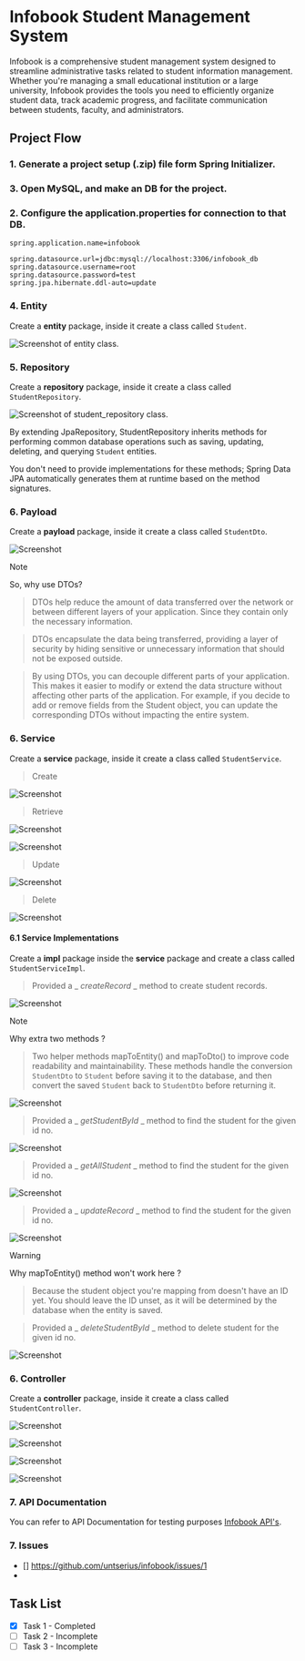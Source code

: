 # Infobook Student Management System

Infobook is a comprehensive student management system designed to streamline administrative tasks related to student information management. Whether you're managing a small educational institution or a large university, Infobook provides the tools you need to efficiently organize student data, track academic progress, and facilitate communication between students, faculty, and administrators.

## Project Flow

### 1. Generate a project setup (.zip) file form Spring Initializer.

### 3. Open MySQL, and make an DB for the project.

### 2. Configure the application.properties for connection to that DB.

```
spring.application.name=infobook

spring.datasource.url=jdbc:mysql://localhost:3306/infobook_db
spring.datasource.username=root
spring.datasource.password=test
spring.jpa.hibernate.ddl-auto=update
```

### 4. Entity

Create a **entity** package, inside it create a class called `Student`.

![Screenshot of entity class.](/infobook_backend/src/main/resources/static/images/entity.png)

### 5. Repository

Create a **repository** package, inside it create a class called `StudentRepository`.

![Screenshot of student_repository class.](/infobook_backend/src/main/resources/static/images/student_repository.png)

By extending JpaRepository, StudentRepository inherits methods for performing common database operations such as saving, updating, deleting, and querying `Student` entities.

You don't need to provide implementations for these methods; Spring Data JPA automatically generates them at runtime based on the method signatures.

### 6. Payload

Create a **payload** package, inside it create a class called `StudentDto`.

![Screenshot](/infobook_backend/src/main/resources/static/images/student_dto.png)

> [!NOTE]
> So, why use DTOs?

> DTOs help reduce the amount of data transferred over the network or between different layers of your application. Since they contain only the necessary information.

> DTOs encapsulate the data being transferred, providing a layer of security by hiding sensitive or unnecessary information that should not be exposed outside.

> By using DTOs, you can decouple different parts of your application. This makes it easier to modify or extend the data structure without affecting other parts of the application. For example, if you decide to add or remove fields from the Student object, you can update the corresponding DTOs without impacting the entire system.

### 6. Service

Create a **service** package, inside it create a class called `StudentService`.

> Create

![Screenshot](/infobook_backend/src/main/resources/static/images/student_service.png)

> Retrieve

![Screenshot](/infobook_backend/src/main/resources/static/images/get_student_by_id.png)

![Screenshot](/infobook_backend/src/main/resources/static/images/all_student_service.png)

> Update

![Screenshot](/infobook_backend/src/main/resources/static/images/update_record.png)

> Delete

![Screenshot](/infobook_backend/src/main/resources/static/images/delete_student_service.png)

#### 6.1 Service Implementations

Create a **impl** package inside the **service** package and create a class called `StudentServiceImpl`.

> Provided a \_ _createRecord_ \_ method to create student records.

![Screenshot](/infobook_backend/src/main/resources/static/images/student_service_impl.png)

> [!NOTE]
> Why extra two methods ?

> Two helper methods mapToEntity() and mapToDto() to improve code readability and maintainability. These methods handle the conversion `StudentDto` to `Student` before saving it to the database, and then convert the saved `Student` back to `StudentDto` before returning it.

![Screenshot](/infobook_backend/src/main/resources/static/images/helper_mapping_methods.png)

> Provided a \_ _getStudentById_ \_ method to find the student for the given id no.

![Screenshot](/infobook_backend/src/main/resources/static/images/get_student_by_id_impl.png)

> Provided a \_ _getAllStudent_ \_ method to find the student for the given id no.

![Screenshot](/infobook_backend/src/main/resources/static/images/get_all_student_impl.png)

> Provided a \_ _updateRecord_ \_ method to find the student for the given id no.

![Screenshot](/infobook_backend/src/main/resources/static/images/update_record_impl.png)

> [!WARNING]
> Why mapToEntity() method won't work here ?

> Because the student object you're mapping from doesn't have an ID yet. You should leave the ID unset, as it will be determined by the database when the entity is saved.

> Provided a \_ _deleteStudentById_ \_ method to delete student for the given id no.

![Screenshot](/infobook_backend/src/main/resources/static/images/delete_student_impl.png)

### 6. Controller

Create a **controller** package, inside it create a class called `StudentController`.

![Screenshot](/infobook_backend/src/main/resources/static/images/student_controller.png)

![Screenshot](/infobook_backend/src/main/resources/static/images/get_student_by_id_controller.png)

![Screenshot](/infobook_backend/src/main/resources/static/images/update_student_controller.png)

![Screenshot](/infobook_backend/src/main/resources/static/images/delete_student_controller.png)

### 7. API Documentation

You can refer to API Documentation for testing purposes [Infobook API's](https://documenter.getpostman.com/view/32566359/2sA3Bhfaka).

### 7. Issues

- [] https://github.com/untserius/infobook/issues/1
-

## Task List

- [x] Task 1 - Completed
- [ ] Task 2 - Incomplete
- [ ] Task 3 - Incomplete
